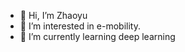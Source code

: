 - 👋 Hi, I’m Zhaoyu 
- 👀 I’m interested in e-mobility.
- 🌱 I’m currently learning deep learning


<!---
Zhaoyu9929/Zhaoyu9929 is a ✨ special ✨ repository because its `README.md` (this file) appears on your GitHub profile.
You can click the Preview link to take a look at your changes.
--->
